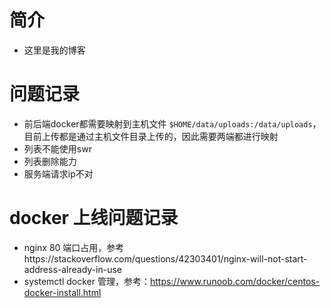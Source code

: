 # 简介
* 这里是我的博客
# 问题记录
* 前后端docker都需要映射到主机文件 `$HOME/data/uploads:/data/uploads`，目前上传都是通过主机文件目录上传的，因此需要两端都进行映射
* 列表不能使用swr
* 列表删除能力
* 服务端请求ip不对

# docker 上线问题记录
* nginx 80 端口占用，参考https://stackoverflow.com/questions/42303401/nginx-will-not-start-address-already-in-use
* systemctl docker 管理，参考：https://www.runoob.com/docker/centos-docker-install.html
